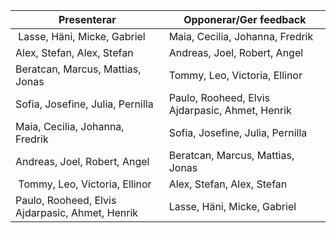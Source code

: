 |Presenterar | Opponerar/Ger feedback |
|---|---|
| Lasse, Häni, Micke, Gabriel | Maia, Cecilia, Johanna, Fredrik |
| Alex, Stefan, Alex, Stefan | Andreas, Joel, Robert, Angel |
| Beratcan, Marcus, Mattias, Jonas | Tommy, Leo, Victoria, Ellinor |
| Sofia, Josefine, Julia, Pernilla | Paulo, Rooheed, Elvis Ajdarpasic, Ahmet, Henrik |
| Maia, Cecilia, Johanna, Fredrik | Sofia, Josefine, Julia, Pernilla |
| Andreas, Joel, Robert, Angel | Beratcan, Marcus, Mattias, Jonas |
| Tommy, Leo, Victoria, Ellinor | Alex, Stefan, Alex, Stefan |
| Paulo, Rooheed, Elvis Ajdarpasic, Ahmet, Henrik | Lasse, Häni, Micke, Gabriel |